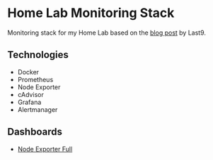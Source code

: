 # Home Lab Monitoring Stack

Monitoring stack for my Home Lab based on the [blog post](https://last9.io/blog/prometheus-with-docker-compose/) by Last9.

## Technologies

- Docker
- Prometheus
- Node Exporter
- cAdvisor
- Grafana
- Alertmanager

## Dashboards

- [Node Exporter Full](https://grafana.com/grafana/dashboards/1860-node-exporter-full/)
